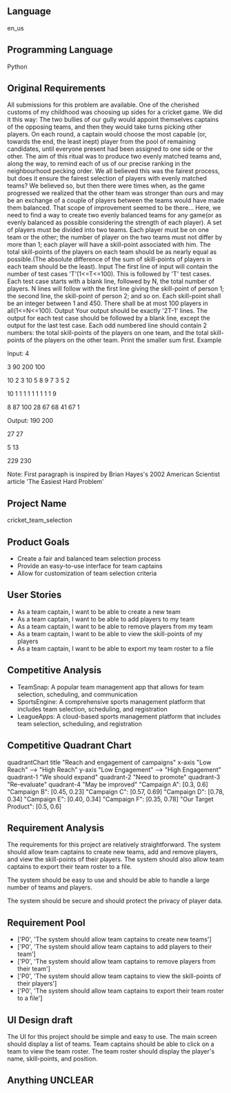 ## Language

en_us

## Programming Language

Python

## Original Requirements

All submissions for this problem are available.
One of the cherished customs of my childhood was choosing up sides for a cricket game. We did it this way: The two bullies of our gully would appoint themselves captains of the opposing teams, and then they would take turns picking other players. On each round, a captain would choose the most capable (or, towards the end, the least inept) player from the pool of remaining candidates, until everyone present had been assigned to one side or the other. The aim of this ritual was to produce two evenly matched teams and, along the way, to remind each of us of our precise ranking in the neighbourhood pecking order.
We all believed this was the fairest process, but does it ensure the fairest selection of players with evenly matched teams? We believed so, but then there were times when, as the game progressed we realized that the other team was stronger than ours and may be an exchange of a couple of players between the teams would have made them balanced. That scope of improvement seemed to be there...
Here, we need to find a way to create two evenly balanced teams for any game(or as evenly balanced as possible considering the strength of each player). A set of players must be divided into two teams. Each player must be on one team or the other; the number of player on the two teams must not differ by more than 1; each player will have a skill-point associated with him. The total skill-points of the players on each team should be as nearly equal as possible.(The absolute difference of the sum of skill-points of players in each team should be the least).
Input
The first line of input will contain the number of test cases 'T'(1<=T<=100). This is followed by 'T' test cases. Each test case starts with a blank line, followed by N, the total number of players. N lines will follow with the first line giving the skill-point of person 1; the second line, the skill-point of person 2; and so on. Each skill-point shall be an integer between 1 and 450. There shall be at most 100 players in all(1<=N<=100).
Output
Your output should be exactly '2T-1' lines. The output for each test case should be followed by a blank line, except the output for the last test case. Each odd numbered line should contain 2 numbers: the total skill-points of the players on one team, and the total skill-points of the players on the other team. Print the smaller sum first.
Example

Input:
4

3
90
200
100

10
2
3
10
5
8
9
7
3
5
2

10
1
1
1
1
1
1
1
1
1
9

8
87
100
28
67
68
41
67
1

Output:
190 200

27 27

5 13

229 230

Note: First paragraph is inspired by Brian Hayes's 2002 American Scientist article 'The Easiest Hard Problem' 

## Project Name

cricket_team_selection

## Product Goals

- Create a fair and balanced team selection process
- Provide an easy-to-use interface for team captains
- Allow for customization of team selection criteria

## User Stories

- As a team captain, I want to be able to create a new team
- As a team captain, I want to be able to add players to my team
- As a team captain, I want to be able to remove players from my team
- As a team captain, I want to be able to view the skill-points of my players
- As a team captain, I want to be able to export my team roster to a file

## Competitive Analysis

- TeamSnap: A popular team management app that allows for team selection, scheduling, and communication
- SportsEngine: A comprehensive sports management platform that includes team selection, scheduling, and registration
- LeagueApps: A cloud-based sports management platform that includes team selection, scheduling, and registration

## Competitive Quadrant Chart

quadrantChart
    title "Reach and engagement of campaigns"
    x-axis "Low Reach" --> "High Reach"
    y-axis "Low Engagement" --> "High Engagement"
    quadrant-1 "We should expand"
    quadrant-2 "Need to promote"
    quadrant-3 "Re-evaluate"
    quadrant-4 "May be improved"
    "Campaign A": [0.3, 0.6]
    "Campaign B": [0.45, 0.23]
    "Campaign C": [0.57, 0.69]
    "Campaign D": [0.78, 0.34]
    "Campaign E": [0.40, 0.34]
    "Campaign F": [0.35, 0.78]
    "Our Target Product": [0.5, 0.6]

## Requirement Analysis

The requirements for this project are relatively straightforward. The system should allow team captains to create new teams, add and remove players, and view the skill-points of their players. The system should also allow team captains to export their team roster to a file.

The system should be easy to use and should be able to handle a large number of teams and players.

The system should be secure and should protect the privacy of player data.

## Requirement Pool

- ['P0', 'The system should allow team captains to create new teams']
- ['P0', 'The system should allow team captains to add players to their team']
- ['P0', 'The system should allow team captains to remove players from their team']
- ['P0', 'The system should allow team captains to view the skill-points of their players']
- ['P0', 'The system should allow team captains to export their team roster to a file']

## UI Design draft

The UI for this project should be simple and easy to use. The main screen should display a list of teams. Team captains should be able to click on a team to view the team roster. The team roster should display the player's name, skill-points, and position.

## Anything UNCLEAR



